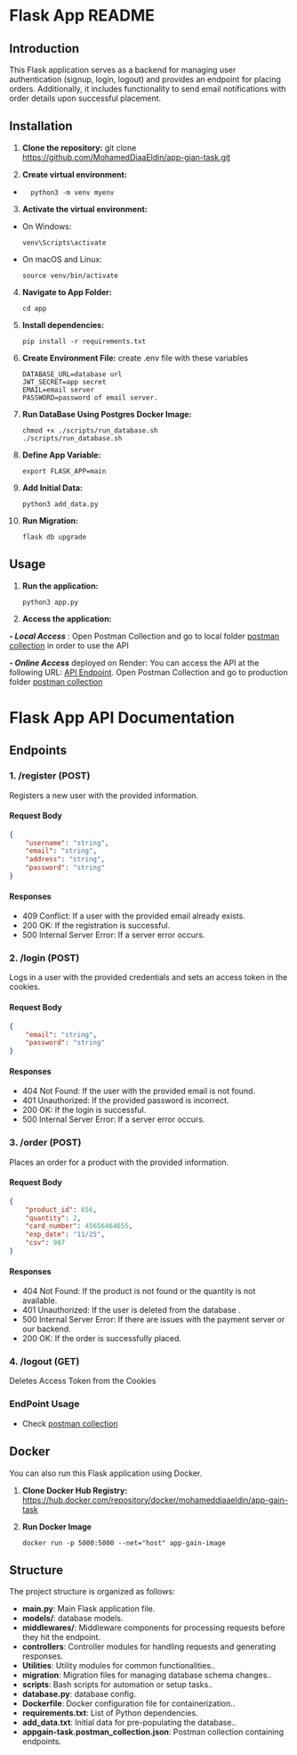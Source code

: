 # Flask App README

## Introduction
This Flask application serves as a backend for managing user authentication (signup, login, logout) and provides an endpoint for placing orders. Additionally, it includes functionality to send email notifications with order details upon successful placement.

## Installation
1. **Clone the repository:**
git clone https://github.com/MohamedDiaaEldin/app-gian-task.git

2. **Create virtual environment:**
- ```
    python3 -m venv myenv
  ```

3. **Activate the virtual environment:**
- On Windows:
  ```
  venv\Scripts\activate
  ```
- On macOS and Linux:
  ```
  source venv/bin/activate
  ```

4. **Navigate to App Folder:**
    ```
    cd app
    ```
5. **Install dependencies:**
    ```
    pip install -r requirements.txt
    ```
5. **Create Environment File:**
    create .env file with these variables
    ```
    DATABASE_URL=database url
    JWT_SECRET=app secret
    EMAIL=email server
    PASSWORD=password of email server.
    ```
6. **Run DataBase Using Postgres Docker Image:**
    ```
    chmod +x ./scripts/run_database.sh
    ./scripts/run_database.sh
    
   ```
7. **Define App Variable:**
    ```
    export FLASK_APP=main
    ```
8. **Add Initial Data:**
    ```
    python3 add_data.py
    ```

9. **Run Migration:**
    ```
    flask db upgrade
    ```
## Usage
1. **Run the application:**
    ```
    python3 app.py
    ```

2. **Access the application:**

***- Local Access*** : Open Postman Collection and go to local folder [postman collection](./appgain-task.postman_collection.json) in order to use the API

***- Online Access*** deployed on Render: You can access the API at the following URL:
[API Endpoint](https://app-gain-task.onrender.com/).  Open Postman Collection and go to production folder [postman collection](./appgain-task.postman_collection.json) 



# Flask App API Documentation

## Endpoints

### 1. /register (POST)

Registers a new user with the provided information.

#### Request Body
```json
{
    "username": "string",
    "email": "string",
    "address": "string",
    "password": "string"
}
```
#### Responses
- 409 Conflict: If a user with the provided email already exists.
- 200 OK: If the registration is successful.
- 500 Internal Server Error: If a server error occurs.

### 2. /login (POST)
Logs in a user with the provided credentials and sets an access token in the cookies.


#### Request Body
```json
{
    "email": "string",
    "password": "string"
}
```
#### Responses
- 404 Not Found: If the user with the provided email is not found.
- 401 Unauthorized: If the provided password is incorrect.
- 200 OK: If the login is successful.
- 500 Internal Server Error: If a server error occurs.

### 3. /order (POST)
Places an order for a product with the provided information.


#### Request Body
```json
{
    "product_id": 656,
    "quantity": 2,
    "card_number": 45656464655,
    "exp_date": "11/25",
    "csv": 987
}
```
#### Responses
- 404 Not Found: If the product is not found or the quantity is not available.
- 401 Unauthorized: If the user is deleted from the database . 
- 500 Internal Server Error: If there are issues with the payment server or our backend.
- 200 OK: If the order is successfully placed.

### 4. /logout (GET)
Deletes Access Token from the Cookies 


### EndPoint Usage 
- Check [postman collection](./appgain-task.postman_collection.json)







## Docker
You can also run this Flask application using Docker.

1. **Clone Docker Hub Registry:**
    https://hub.docker.com/repository/docker/mohameddiaaeldin/app-gain-task

2. **Run Docker Image**
    ```
    docker run -p 5000:5000 --net="host" app-gain-image
    ```
## Structure
The project structure is organized as follows:
- **main.py**: Main Flask application file.
- **models/**: database models.
- **middlewares/**: Middleware components for processing requests before they hit the endpoint.
- **controllers**:  Controller modules for handling requests and generating responses.
- **Utilities**: Utility modules for common functionalities..
- **migration**: Migration files for managing database schema changes..
- **scripts**: Bash scripts for automation or setup tasks..
- **database.py**: database config.
- **Dockerfile**: Docker configuration file for containerization..
- **requirements.txt**: List of Python dependencies.
- **add_data.txt**: Initial data for pre-populating the database..
- **appgain-task.postman_collection.json**: Postman collection containing endpoints.

